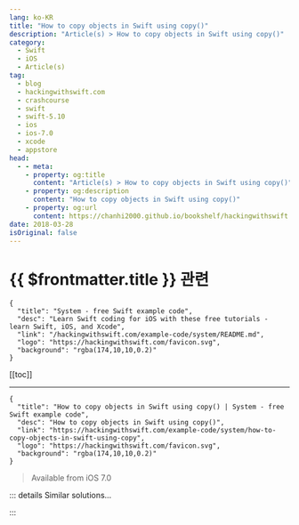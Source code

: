 ```yaml
---
lang: ko-KR
title: "How to copy objects in Swift using copy()"
description: "Article(s) > How to copy objects in Swift using copy()"
category:
  - Swift
  - iOS
  - Article(s)
tag: 
  - blog
  - hackingwithswift.com
  - crashcourse
  - swift
  - swift-5.10
  - ios
  - ios-7.0
  - xcode
  - appstore
head:
  - - meta:
    - property: og:title
      content: "Article(s) > How to copy objects in Swift using copy()"
    - property: og:description
      content: "How to copy objects in Swift using copy()"
    - property: og:url
      content: https://chanhi2000.github.io/bookshelf/hackingwithswift.com/example-code/system/how-to-copy-objects-in-swift-using-copy.html
date: 2018-03-28
isOriginal: false
---
```


# {{ $frontmatter.title }} 관련

```component VPCard
{
  "title": "System - free Swift example code",
  "desc": "Learn Swift coding for iOS with these free tutorials - learn Swift, iOS, and Xcode",
  "link": "/hackingwithswift.com/example-code/system/README.md",
  "logo": "https://hackingwithswift.com/favicon.svg",
  "background": "rgba(174,10,10,0.2)"
}
```

[[toc]]

---

```component VPCard
{
  "title": "How to copy objects in Swift using copy() | System - free Swift example code",
  "desc": "How to copy objects in Swift using copy()",
  "link": "https://hackingwithswift.com/example-code/system/how-to-copy-objects-in-swift-using-copy",
  "logo": "https://hackingwithswift.com/favicon.svg",
  "background": "rgba(174,10,10,0.2)"
}
```

> Available from iOS 7.0

<!-- TODO: 작성 -->

<!-- 
There are two main complex data types in Swift - objects and structs - and they do so many things similarly that you'd be forgiven for not being sure exactly where they differ. Well, one of the key areas is down to copying: two variables can point at the same object so that changing one changes them both, whereas if you tried that with structs you'd find that Swift creates a full copy so that changing the copy does not affect the original.

Having lots of objects point at the same data can be useful, but frequently you'll want to modify *copies* so that modifying one object doesn't have an effect on anything else. To make this work you need to do three things:

- Make your class conform to `NSCopying`. This isn't strictly required, but it makes your intent clear.
<li>Implement the method `copy(with:)`, where the actual copying happens.
<li>Call `copy()` on your object.

Here's an example of a `Person` class that conforms fully to the `NSCopying` protocol:

```swift
    class Person: NSObject, NSCopying {
    var firstName: String
    var lastName: String
    var age: Int

    init(firstName: String, lastName: String, age: Int) {
        self.firstName = firstName
        self.lastName = lastName
        self.age = age
    }

    func copy(with zone: NSZone? = nil) -> Any {
        let copy = Person(firstName: firstName, lastName: lastName, age: age)
        return copy
    }
}
```

Note that `copy(with:)` is implemented by creating a new `Person` object using the current person's information.

With that done, you can test out your copying like this:

```swift
let paul = Person(firstName: "Paul", lastName: "Hudson", age: 36)
let sophie = paul.copy() as! Person

sophie.firstName = "Sophie"
sophie.age = 6

print("\(paul.firstName) \(paul.lastName) is \(paul.age)")
print("\(sophie.firstName) \(sophie.lastName) is \(sophie.age)")
```

-->

::: details Similar solutions…

<!--
/quick-start/swiftui/observable-objects-environment-objects-and-published">Observable objects, environment objects, and @Published 
/example-code/language/what-is-copy-on-write">What is copy on write? 
/example-code/system/how-to-copy-text-to-the-clipboard-using-uipasteboard">How to copy text to the clipboard using UIPasteboard 
/example-code/uikit/how-to-disable-undo-redo-copy-and-paste-gestures-using-editinginteractionconfiguration">How to disable undo, redo, copy, and paste gestures using editingInteractionConfiguration 
/example-code/language/how-to-convert-json-into-swift-objects-using-codable">How to convert JSON into Swift objects using Codable</a>
-->

:::

